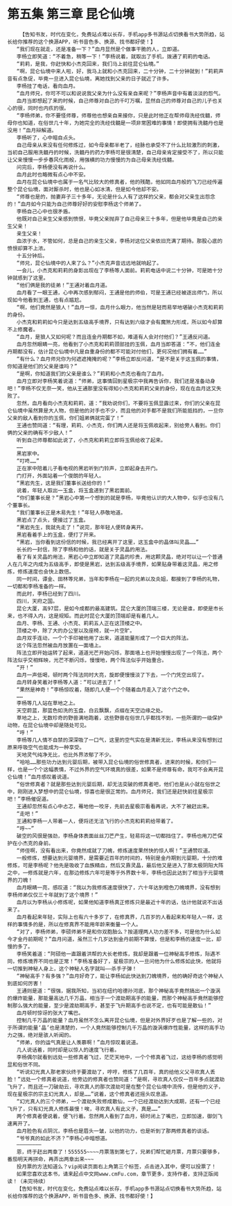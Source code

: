 # 第五集 第三章 昆仑仙境
        【告知书友，时代在变化，免费站点难以长存，手机app多书源站点切换看书大势所趋，站长给你推荐的这个换源APP，听书音色多、换源、找书都好使！】
       “我们现在就走，还是准备一下？”血月显然是个做事干脆的人，立即道。
       李杨立即笑道：“不着急，稍等一下！”李杨说着，就取出了手机，拨通了莉莉的电话。
       “莉莉，是我，你赶快和小杰克回来，我们马上前往昆仑仙境。”
       “啊，昆仑仙境中来人啦，好，我马上就和小杰克回来，二十分钟，二十分钟就到！”莉莉声音有点急促，毕竟一旦进入昆仑仙境，离她找到父亲的日子就近了许多。
       李杨挂了电话，看向血月。
       “血月师兄，你可不可以和说说我父亲为什么没有亲自来呢？”李杨声音中有着淡淡的怨气。
       血月当即想起了来的时候，自己师尊对自己的千叮万嘱，显然自己的师尊对自己的儿子也关心的很，同时也内疚的很。
       “李杨师弟，你不要怪师尊，师尊他也想亲自来接你，只是此时他正在帮师母洗经伐髓，师母你也知道，在俗世几十年，为她完全的洗经伐髓是一项非常困难的事情！即使拥有洗髓丹也是没用！”血月辩解道。
       李杨听了，心中暗自点头。
       自己母亲从来没有任何修炼过，如今母亲都半老了，经脉也承受不了什么比较激烈的刺激，当初自己服用洗髓丹的时候，洗髓丹的药力李杨可是很清楚，自己母亲肯定接受不了，所以只能让父亲慢慢一步步春风化雨般，用强横的功力慢慢的为自己母亲洗经伐髓。
       问完后，李杨便没有再说什么。
       血月此时也略微有点心中不安。
       血月在昆仑仙境中也属于一名气比较大的修真者，他的残酷，他如同血月般的飞刀已经传遍整个昆仑仙境，面对厮杀时，他也是心如冰清，但是如今他却不安。
       “师尊也是的，抛妻弃子三十多年，无论是什么人有了这样的父亲，都会对父亲生出怨念的！”血月如今只能为自己师尊好好的安慰李杨这个师弟了。
       李杨自己心中也很矛盾。
       他既对自己亲生父亲感到愤恨，毕竟父亲抛弃了自己母亲三十多年，但是他毕竟是自己的亲生父亲！
       亲生父亲！
       血浓于水，不管如何，总是自己的亲生父亲，李杨对这位父亲依旧充满了期待。那股心底的愤恨却算不上浓。
       十五分钟后。
       “师兄，昆仑仙境中的人来了么？”小杰克声音远远地就响起了。
       一会儿，小杰克和莉莉的身影出现在了李杨等人面前。莉莉电话中说二十分钟，可是她十分钟就感到了这里。
       “他们俩是我的徒弟！”王通对着血月道。
       血月看了一眼王通，心中再次感到郁闷，王通是他的师伯，可是王通已经被逐出师门，所以现如今他看到王通，也有点尴尬。
       “啊，他们竟然是狼人！”血月一惊，血月什么眼力，他当然是轻而易举地堪破小杰克和莉莉的身份。
       小杰克和莉莉如今只是达到五级高手境界，只有达到六级才会有魔煞力形成，所以如今却算不上修魔者。
       “血月，是狼人又如何呢？而且连金丹期都不如，难道有人会对付他们？”王通反问道。
       血月忽然眼睛一亮，他看到了小杰克和莉莉颈部挂的玉佩，血月当即答道：“不，他们连金丹期都没有，估计昆仑仙境中凡是自重身份的都不可能对付他们，更何况他们拥有着……”
       “有什么？血月师兄你为何遮遮掩掩的呢？”李杨立即反问道，“是不是关于这玉佩的事情，你知道是他们的父亲是谁吗？”
       “是啊，你知道我们的父亲是谁么？”莉莉和小杰克也看向了血月。
       血月立即对李杨笑着说道：“师弟，这事情回到星极宗中我再告诉你，我们还是准备动身吧！”李杨不仅无奈一笑，他从王通那里没有得知小杰克和莉莉父亲的身份，现在在血月这又失败了。
       忽然，血月看向小杰克和莉莉，道：“我劝说你们，不要将玉佩显露过来，你们的父亲在昆仑仙境中虽然算是大人物，但是他的对手也不少，而且他的对手都不是我们所能抵挡的，一旦你父亲的敌人看到你的玉佩，你们姐弟俩就完蛋了！”
       王通也赞同道：“有理，莉莉、小杰克，你们两人还是将玉佩收起来，别给旁人看到。你们俩的父亲的确有不少敌人！”
       听到自己师尊都如此说了，小杰克和莉莉立即将玉佩给收了起来。
       ……
       黑岩家中。
       “叮咚……”
       正在家中陪着儿子看电视的黑岩听到门铃声，立即起身去开门。
       门打开，外面站着一个俊朗的年轻人。
       “黑岩先生，这是我们董事长送给你的！”
       说着，年轻人取出一玉盒，将玉盒递到了黑岩面前。
       “你们董事长是？”黑岩心中第一个想到的就是李杨，毕竟他认识的大人物中，似乎也没有几个董事长。
       “我们董事长正是木易先生！”年轻人恭敬地道。
       黑岩点了点头，便接过了玉盒。
       “黑岩先生，我就先走了！”说完，那年轻人便转身离开。
       黑岩看着手上的玉盒，便打了开来。
       “黑岩，当你看到这份信的时候，我已经离开了这里，这玉盒中的晶体叫灵晶……”
       长长的一封信，除了李杨和他的话，就是关于灵晶的用法。
       看了有关灵晶的用法，黑岩心中立即知道了灵晶的珍贵，用这颗灵晶，绝对可以让一个普通人在几年之内成为五级高手，即使是黑岩，达到五级高手境界，如果贴身带着这灵晶，用之修炼，修炼速度也会快上数倍。
       同一时间，谭金、田林等兄弟，当年和李杨在一起的兄弟以及炎姐，都接到了李杨的礼物，一切都和李杨准备的一样。
       而此时，李杨已经到了四川。
       四川，天府之国。
       昆仑大厦，高97层，是如今成都的最高建筑。昆仑大厦的顶端三楼，无论是谁，即使是市长来，也不得入内，这是规矩。而此时昆仑大厦的顶端却是有着几人。
       血月、李杨、王通、小杰克、莉莉五人正在这顶楼之中。
       顶楼之中，除了大的办公室以及座椅，就一片空旷。
       血月双手连动，一个个手印被他用了出来，道道能量形成了一个巨大的阵法。
       这个阵法忽然被血月放置在一面墙上。
       阵法立即开始运转了起来，道道光芒开始闪烁，那面墙上也开始慢慢出现了一个阵法，两个阵法似乎交相辉映，光芒不断闪烁，慢慢地，两个阵法似乎开始重合。
       “开！”
       血月一声低喝，顿时两个阵法同时大亮，旋即便慢慢淡了下去，一个门凭空出现了。
       血月转身笑着对李杨等人道：“可以进去了！”
       “果然是神奇！”李杨惊叹着，随即几人便一个个随着血月走入了这个门之中。
       ……
       李杨等几人站在草地之上。
       天空蔚蓝，那蓝色如洗的玉盘，白云飘飘，点缀在天空边缘之处。
       草地之上，无数珍奇的野兽满地跑着，这些野兽在俗世几乎都找不到，一些所谓的一级保护动物，在昆仑仙境中却是随处可见。
       “呼！”
       李杨等几人情不自禁的深深吸了一口气，这里的空气实在是清新无比，李杨从来没有想到过原来呼吸空气也能成为一种享受。
       天地灵气纯净无比，也比外界浓郁了不少。
       “哈哈……那些功力达到元婴后期，被带入昆仑仙境的俗世修真者，进来的时候，和你们一样，也是一个个这幅表情，不过外界的空气环境真的很差，如果不是师尊有命，我可不会离开昆仑仙境！”血月感叹着说道。
       “俗世修真者？就是那些达到元婴后期，却无法突破的修真者吧，他们也是从小就在俗世之中，刚刚进入梦想中的昆仑仙境，惊喜也是很正常的。血月师兄，我们还是赶快前往星极宗吧！”李杨催促道。
       王通却忽然有点心中忐忑，蓦地他一咬牙，先前去星极宗看看再说，大不了被赶出来。
       “走吧！”
       王通和李杨一人带着一人，便将还无法飞行的小杰克和莉莉给带着了。
       “呼~~”
       破空的风很是强劲，李杨身体表面丝丝刀芒产生，轻易将这一切都挡住了。李杨也用刀芒保护在小杰克的身前。
       “师侄啊，没有看出来，你竟然成就了刀魄，修炼速度果然快的惊人啊！”王通赞叹道。
       一般修炼，想要达到元婴境界，是需要近百年的时间的，特别是金丹期到元婴期，十分的难修炼，可是李杨呢？他先是吸收了血族精血，然后又靠灵晶，最后他又是进入了那太极阴阳大阵之中，一修炼就是六年，在那边修炼六年可是等于外界数十年，李杨也因此达到了相当于元婴境界的刀魄！
       血月眼睛一亮，感叹道：“我以为我修炼速度很快了，六十年达到橙色刀魄境界，没有想到李杨师弟仅仅三十年就到了这个境界！”
       血月以为李杨从小修炼呢，如果他知道李杨真正修炼只是最近十年的话，估计他就说不出话来了。
       血月看起来年轻，实际上也有六十多岁了，在修真界，几百岁的人看起来和年轻人一样，这样的事情多的是，所以在修真界不能用年龄来衡量一个人。
       “对了，李杨师弟，李硕师弟不是和你双胞胎么？按道理两人功力差不多，可是他为什么如今才金丹前期呢？”血月问道，虽然三十几岁达到金丹前期不算慢，但是和李杨的速度一比，却慢的多了。
       李杨笑着道：“阿硕他一直跟着洪帮的大长老修炼，我却是跟着一位神秘高手修炼，际遇不同，修炼境界不同也是正常！”李杨准备好了，星极宗的人一旦问他为什么修炼如此快，他就将一切推到神秘人身上，这个神秘人名字就叫——杀手子弹！
       “神秘高手？有多强？”血月好奇了，能让李杨如此快达到刀魄境界，他的确好奇这个神秘人到底如何厉害！
       王通则是道：“很强，据我所知，当初在纽约哈德孙河底，那个神秘高手竟然搞出一个漩涡的爆炸能量，那能量高达几千万晶，相当于一个渡劫期高手的能量，而那个神秘高手竟然能够控制那么强大的能量，至少是渡劫期高手，甚至于飞升期高手也说不定，也有可能是散仙！”
       血月顿时惊讶的张大了嘴巴。
       控制几千万晶的能量？血月虽然不怎么离开昆仑仙境，但是对外界好歹也是了解一些的，对于所谓的能量‘晶’也是清楚的，一个人竟然能够控制几千万晶的漩涡爆炸性能量，这样的高手功力之强，绝对是骇人听闻的。
       “师弟，你的运气真是让人羡慕啊！”血月惊叹着说道。
       几人说话着，同时却是以惊人的速度飞行着。
       李杨偶尔就看到远处一些修真者飞过，茫茫天地中，一个个修真者飞过，这给李杨的感觉明显和俗世不同。
       “听说幻光真人那老家伙终于要渡劫了，哼哼，修炼了几百年，真的给他义父寻欢真人丢脸！”远处一个修真者说道，他旁边的修真者也赞同道：“是啊，寻欢真人仅仅一百年多点就渡劫飞升了，而且还一刀破劫云，寻欢真人的那次渡劫可是在整个昆仑仙境中流传，但是他的义子，现在星极宗的宗主幻光真人，却是……”说着，这个修真者还摇头叹息道。
       “幻光真人的三个师弟，一个渡劫失败修成散仙，一个已经渡劫达到大成期，还有一个已经飞升了，只有幻光真人修炼最慢！唉，寻欢真人有此义子，真是……”
       两个修真者便说着，便飞行着。忽然两人看到了血月，顿时闭上了嘴巴，立即加速，御剑飞速离开了。
       血月脸色有点阴沉，李杨也是眉头一皱，以他的功力，也是听到了那两修真者的谈话。
       “爷爷真的如此不济？”李杨心中暗想道。
       ————————
       恩，终于赶出两章了！555555~~~~月票落到第七了，兄弟们帮忙砸月票，月票只要够多，番茄明天再拼命，再弄出两章出来~~~
       投月票的方法知道么？vip阅读页面右上角第三个标签，点击进入其中，便可以投票了！
       如果您喜欢这本书，请来起点中文网www.cmFu.com，章节更多，支持作者，支持正版阅读！（未完待续）
       【告知书友，时代在变化，免费站点难以长存，手机app多书源站点切换看书大势所趋，站长给你推荐的这个换源APP，听书音色多、换源、找书都好使！】